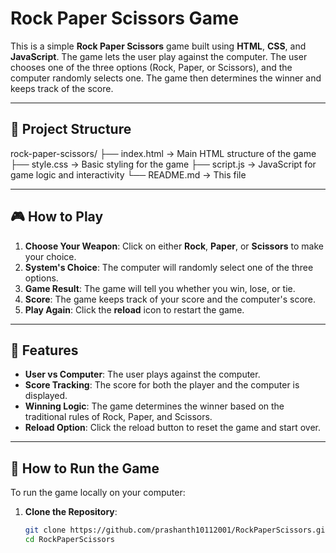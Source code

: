 # Rock Paper Scissors Game

This is a simple **Rock Paper Scissors** game built using **HTML**, **CSS**, and **JavaScript**. The game lets the user play against the computer. The user chooses one of the three options (Rock, Paper, or Scissors), and the computer randomly selects one. The game then determines the winner and keeps track of the score.

---

## 📂 Project Structure

rock-paper-scissors/
├── index.html → Main HTML structure of the game
├── style.css → Basic styling for the game
├── script.js → JavaScript for game logic and interactivity
└── README.md → This file

---

## 🎮 How to Play

1. **Choose Your Weapon**: Click on either **Rock**, **Paper**, or **Scissors** to make your choice.
2. **System's Choice**: The computer will randomly select one of the three options.
3. **Game Result**: The game will tell you whether you win, lose, or tie.
4. **Score**: The game keeps track of your score and the computer's score.
5. **Play Again**: Click the **reload** icon to restart the game.

---

## 📜 Features

- **User vs Computer**: The user plays against the computer.
- **Score Tracking**: The score for both the player and the computer is displayed.
- **Winning Logic**: The game determines the winner based on the traditional rules of Rock, Paper, and Scissors.
- **Reload Option**: Click the reload button to reset the game and start over.

---

## 🚀 How to Run the Game

To run the game locally on your computer:

1. **Clone the Repository**:
   ```bash
   git clone https://github.com/prashanth10112001/RockPaperScissors.git
   cd RockPaperScissors
   ```
